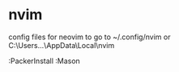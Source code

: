 # nvim
config files for neovim to go to ~/.config/nvim or C:\Users\...\AppData\Local\nvim

:PackerInstall
:Mason
